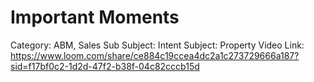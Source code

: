 # Important Moments

Category: ABM, Sales
Sub Subject: Intent
Subject: Property
Video Link: https://www.loom.com/share/ce884c19ccea4dc2a1c273729666a187?sid=f17bf0c2-1d2d-47f2-b38f-04c82cccb15d